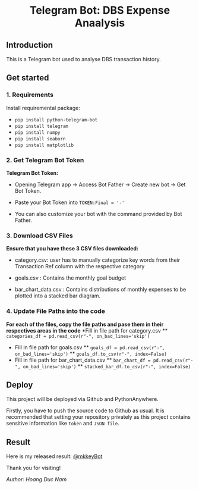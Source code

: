 <p align="center">
 <h1 align="center">Telegram Bot: DBS Expense Anaalysis</h1>
</p>

## Introduction
This is a Telegram bot used to analyse DBS transaction history. 

## Get started

### 1. Requirements
Install requiremental package:
* `pip install python-telegram-bot`
* `pip install telegram`
* `pip install numpy`
* `pip install seaborn`
* `pip install matplotlib`

### 2. Get Telegram Bot Token
**Telegram Bot Token:**

* <p>Opening Telegram app &#8594; Access Bot Father &#8594; Create new bot &#8594; Get Bot Token.</p>
* Paste your Bot Token into `TOKEN:Final = '-'` 
* <p>You can also customize your bot with the command provided by Bot Father.</p>

### 3. Download CSV Files
**Ensure that you have these 3 CSV files downloaded:**
* <p>category.csv: user has to manually categorize key words from their Transaction Ref column with the respective category</p>
* <p>goals.csv : Contains the monthly goal budget</p>
* <p>bar_chart_data.csv : Contains distributions of monthly expenses to be plotted into a stacked bar diagram.</p>

### 4. Update File Paths into the code
**For each of the files, copy the file paths and pase them in their respectives areas in the code**
*Fill in file path for category.csv
** `categories_df = pd.read_csv(r"-", on_bad_lines='skip')`
* Fill in file path for goals.csv
** `goals_df = pd.read_csv(r"-", on_bad_lines='skip')`
** `goals_df.to_csv(r"-", index=False)`
* Fill in file path for bar_chart_data.csv
** `bar_chart_df = pd.read_csv(r"-", on_bad_lines='skip')`
** `stacked_bar_df.to_csv(r"-", index=False)`

## Deploy

<p>This project will be deployed via Github and PythonAnywhere.</p>

<p>Firstly, you have to push the source code to Github as usual. It is recommended that setting your repository privately as this project contains sensitive information like <code>token</code> and <code>JSON file</code>.</p>

## Result

<p>Here is my released result: <a href="https://t.me/mkkeyBot">@mkkeyBot</a></p>

Thank you for visiting!

*Author: Hoang Duc Nam*
